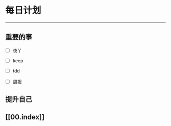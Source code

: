 
# 每日计划
---
## 重要的事

- [ ]    夜丫
- [ ]   keep
- [ ]  tdd
- [ ] 周报



## 提升自己

  



## [[00.index]]










